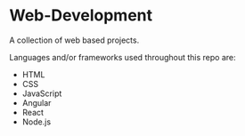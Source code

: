 # Web-Development
A collection of web based projects.

Languages and/or frameworks used throughout this repo are:
- HTML
- CSS
- JavaScript
- Angular
- React
- Node.js
